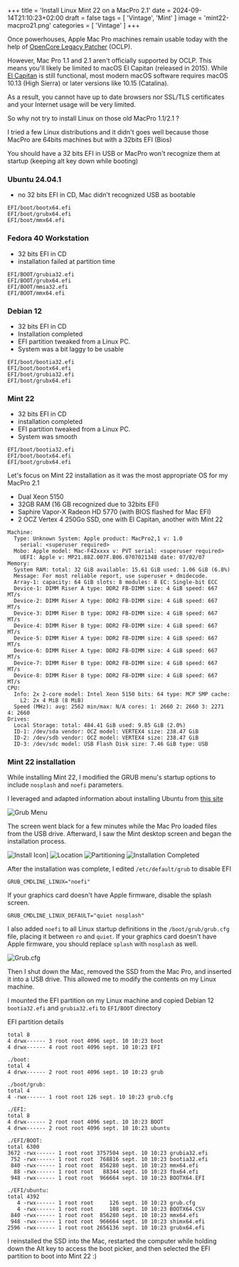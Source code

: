 +++
title = 'Install Linux Mint 22 on a MacPro 2.1'
date = 2024-09-14T21:10:23+02:00
draft = false
tags = [ 'Vintage', 'Mint' ]
image = 'mint22-macpro21.png'
categories = [ 'Vintage' ]
+++

Once powerhouses, Apple Mac Pro machines remain usable today with the help of [OpenCore Legacy Patcher](https://github.com/dortania/OpenCore-Legacy-Patcher) (OCLP).

However, Mac Pro 1.1 and 2.1 aren't officially supported by OCLP. This means you'll likely be limited to macOS El Capitan (released in 2015). While [El Capitan](https://en.wikipedia.org/wiki/OS_X_El_Capitan) is still functional, most modern macOS software requires macOS 10.13 (High Sierra) or later versions like 10.15 (Catalina).

As a result, you cannot have up to date browsers nor SSL/TLS certificates and your Internet usage will be very limited.

So why not try to install Linux on those old MacPro 1.1/2.1 ?

I tried a few Linux distributions and it didn't goes well because those MacPro are 64bits machines but with a 32bits EFI (Bios)

You should have a 32 bits EFI in USB or MacPro won't recognize them at startup (keeping alt key down while booting)

### Ubuntu 24.04.1

* no 32 bits EFI in CD, Mac didn't recognized USB as bootable
```
EFI/boot/bootx64.efi
EFI/boot/grubx64.efi
EFI/boot/mmx64.efi
```
### Fedora 40 Workstation

* 32 bits EFI in CD
* installation failed at partition time
```
EFI/BOOT/grubia32.efi
EFI/BOOT/grubx64.efi
EFI/BOOT/mmia32.efi
EFI/BOOT/mmx64.efi
```

### Debian 12

* 32 bits EFI in CD
* Installation completed
* EFI partition tweaked from a Linux PC.
* System was a bit laggy to be usable
```
EFI/boot/bootia32.efi
EFI/boot/bootx64.efi
EFI/boot/grubia32.efi
EFI/boot/grubx64.efi
```

### Mint 22

* 32 bits EFI in CD
* installation completed
* EFI partition tweaked from a Linux PC.
* System was smooth
```
EFI/boot/bootia32.efi
EFI/boot/bootx64.efi
EFI/boot/grubx64.efi
```

Let's focus on Mint 22 installation as it was the most appropriate OS for my MacPro 2.1

* Dual Xeon 5150
* 32GB RAM (16 GB recognized due to 32bits EFI)
* Saphire Vapor-X Radeon HD 5770 (with BIOS flashed for Mac EFI)
* 2 OCZ Vertex 4  250Go SSD, one with El Capitan, another with Mint 22

````
Machine:
  Type: Unknown System: Apple product: MacPro2,1 v: 1.0
    serial: <superuser required>
  Mobo: Apple model: Mac-F42xxxx v: PVT serial: <superuser required>
    UEFI: Apple v: MP21.88Z.007F.B06.0707021348 date: 07/02/07
Memory:
  System RAM: total: 32 GiB available: 15.61 GiB used: 1.06 GiB (6.8%)
  Message: For most reliable report, use superuser + dmidecode.
  Array-1: capacity: 64 GiB slots: 8 modules: 8 EC: Single-bit ECC
  Device-1: DIMM Riser A type: DDR2 FB-DIMM size: 4 GiB speed: 667 MT/s
  Device-2: DIMM Riser A type: DDR2 FB-DIMM size: 4 GiB speed: 667 MT/s
  Device-3: DIMM Riser B type: DDR2 FB-DIMM size: 4 GiB speed: 667 MT/s
  Device-4: DIMM Riser B type: DDR2 FB-DIMM size: 4 GiB speed: 667 MT/s
  Device-5: DIMM Riser A type: DDR2 FB-DIMM size: 4 GiB speed: 667 MT/s
  Device-6: DIMM Riser A type: DDR2 FB-DIMM size: 4 GiB speed: 667 MT/s
  Device-7: DIMM Riser B type: DDR2 FB-DIMM size: 4 GiB speed: 667 MT/s
  Device-8: DIMM Riser B type: DDR2 FB-DIMM size: 4 GiB speed: 667 MT/s
CPU:
  Info: 2x 2-core model: Intel Xeon 5150 bits: 64 type: MCP SMP cache:
    L2: 2x 4 MiB (8 MiB)
  Speed (MHz): avg: 2562 min/max: N/A cores: 1: 2660 2: 2660 3: 2271 4: 2660
Drives:
  Local Storage: total: 484.41 GiB used: 9.85 GiB (2.0%)
  ID-1: /dev/sda vendor: OCZ model: VERTEX4 size: 238.47 GiB
  ID-2: /dev/sdb vendor: OCZ model: VERTEX4 size: 238.47 GiB
  ID-3: /dev/sdc model: USB Flash Disk size: 7.46 GiB type: USB
  ````

  
### Mint 22 installation

While installing Mint 22, I modified the GRUB menu's startup options to include `nosplash` and `noefi` parameters. 

I leveraged and adapted information about installing Ubuntu from [this site](https://pila.fr/wordpress/?p=1511)

![Grub Menu](mint-options.png)

The screen went black for a few minutes while the Mac Pro loaded files from the USB drive. Afterward, I saw the Mint desktop screen and began the installation process.

![Install Icon](install-mint1.png)]
![Location](install-mint2.png)
![Partitioning](install-mint3.png)
![Installation Completed](install-mint4.png)

After the installation was complete, I edited `/etc/default/grub` to disable EFI

```
GRUB_CMDLINE_LINUX="noefi"
```

If your graphics card doesn't have Apple firmware, disable the splash screen.

```
GRUB_CMDLINE_LINUX_DEFAULT="quiet nosplash"
```

I also added `noefi` to all Linux startup definitions in the `/boot/grub/grub.cfg` file, placing it between `ro` and `quiet`. If your graphics card doesn't have Apple firmware, you should replace `splash` with `nosplash` as well.

![Grub.cfg](mint-grub-cfg.jpg)

Then I shut down the Mac, removed the SSD from the Mac Pro, and inserted it into a USB drive. This allowed me to modify the contents on my Linux machine.

I mounted the EFI partition on my Linux machine and copied Debian 12 `bootia32.efi` and `grubia32.efi` to `EFI/BOOT` directory

EFI partition details

```
total 8
4 drwx------ 3 root root 4096 sept. 10 10:23 boot
4 drwx------ 4 root root 4096 sept. 10 10:23 EFI

./boot:
total 4
4 drwx------ 2 root root 4096 sept. 10 10:23 grub

./boot/grub:
total 4
4 -rwx------ 1 root root 126 sept. 10 10:23 grub.cfg

./EFI:
total 8
4 drwx------ 2 root root 4096 sept. 10 10:23 BOOT
4 drwx------ 2 root root 4096 sept. 10 10:23 ubuntu

./EFI/BOOT:
total 6300
3672 -rwx------ 1 root root 3757504 sept. 10 10:23 grubia32.efi
 752 -rwx------ 1 root root  768816 sept. 10 10:23 bootia32.efi
 840 -rwx------ 1 root root  856280 sept. 10 10:23 mmx64.efi
  88 -rwx------ 1 root root   88344 sept. 10 10:23 fbx64.efi
 948 -rwx------ 1 root root  966664 sept. 10 10:23 BOOTX64.EFI

./EFI/ubuntu:
total 4392
   4 -rwx------ 1 root root     126 sept. 10 10:23 grub.cfg
   4 -rwx------ 1 root root     108 sept. 10 10:23 BOOTX64.CSV
 840 -rwx------ 1 root root  856280 sept. 10 10:23 mmx64.efi
 948 -rwx------ 1 root root  966664 sept. 10 10:23 shimx64.efi
2596 -rwx------ 1 root root 2656136 sept. 10 10:23 grubx64.efi
```

I reinstalled the SSD into the Mac, restarted the computer while holding down the Alt key to access the boot picker, and then selected the EFI partition to boot into Mint 22 :)